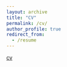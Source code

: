 ```yaml
---
layout: archive
title: "CV"
permalink: /cv/
author_profile: true
redirect_from:
  - /resume
---
```

[cv](http://bhaavya.github.io/images/resume_bhavya.pdf)
